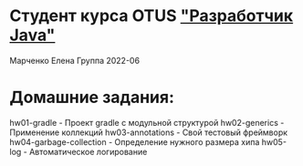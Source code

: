 # Студент курса OTUS ["Разработчик Java"](https://otus.ru/lessons/java-professional/?utm_source=github&utm_medium=free&utm_campaign=otus)

Марченко Елена
Группа 2022-06

# Домашние задания:
hw01-gradle         - Проект gradle с модульной структурой
hw02-generics       - Применение коллекций
hw03-annotations    - Свой тестовый фреймворк
hw04-garbage-collection    - Определение нужного размера хипа
hw05-log            - Автоматическое логирование
